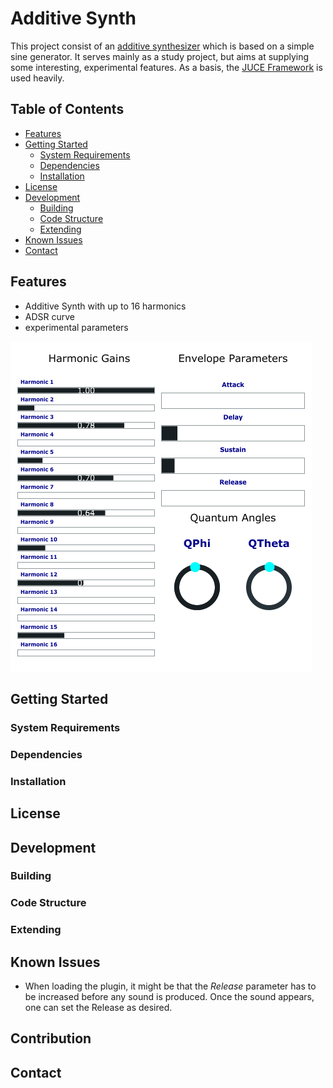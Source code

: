 
# Additive Synth

This project consist of an [additive synthesizer](https://en.wikipedia.org/wiki/Additive_synthesis) which is based on a simple sine generator. 
It serves mainly as a study project, but aims at supplying some interesting, experimental features.
As a basis, the [JUCE Framework](https://github.com/juce-framework/JUCE) is used heavily. 

## Table of Contents
* [Features](#features)
* [Getting Started](#getting-started)
    * [System Requirements](#system-requirements)
    * [Dependencies](#dependencies)
    * [Installation](#installation)
* [License](#license)
* [Development](#development)
    * [Building](#building)
    * [Code Structure](#code-structure)
    * [Extending](#extending)
* [Known Issues](#known-issues)
* [Contact](#contact)

## Features
* Additive Synth with up to 16 harmonics
* ADSR curve 
* experimental parameters

![Screenshot of the current version of the plugin.](/res/shotv_0_1.png)

## Getting Started

### System Requirements

### Dependencies

### Installation

## License

## Development

### Building

### Code Structure

### Extending

## Known Issues
- When loading the plugin, it might be that the *Release* parameter has to be increased before any sound is produced.
Once the sound appears, one can set the Release as desired.

## Contribution

## Contact